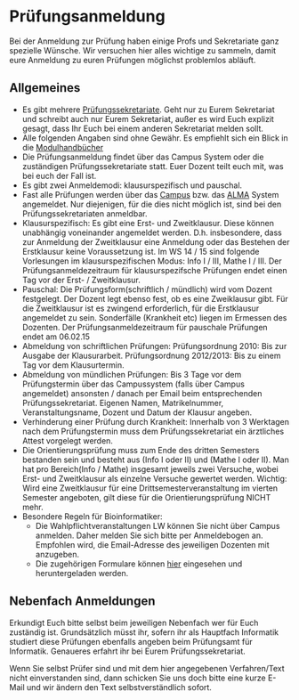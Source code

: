 # Prüfungsanmeldung

Bei der Anmeldung zur Prüfung haben einige Profs und Sekretariate ganz
spezielle Wünsche. Wir versuchen hier alles wichtige zu sammeln, damit
eure Anmeldung zu euren Prüfungen möglichst problemlos abläuft.

## Allgemeines


  * Es gibt mehrere [Prüfungssekretariate](https://uni-tuebingen.de/es/74384). Geht nur zu Eurem Sekretariat und schreibt auch nur Eurem Sekretariat, außer es wird Euch explizit gesagt, dass Ihr Euch bei einem anderen Sekretariat melden sollt.
  * Alle folgenden Angaben sind ohne Gewähr. Es empfiehlt sich ein Blick in die [Modulhandbücher](https://uni-tuebingen.de/de/74348)
  * Die Prüfungsanmeldung findet über das Campus System oder die zuständigen Prüfungssekretariate statt. Euer Dozent teilt euch mit, was bei euch der Fall ist.
  * Es gibt zwei Anmeldemodi: klausurspezifisch und pauschal.
  * Fast alle Prüfungen werden über das [Campus](https://campus.verwaltung.uni-tuebingen.de/) bzw. das [ALMA](https://www.alma.uni-tuebingen.de/) System angemeldet. Nur diejenigen, für die dies nicht möglich ist, sind bei den Prüfungssekretariaten anmeldbar.
  * Klausurspezifisch: Es gibt eine Erst- und Zweitklausur. Diese können unabhängig voneinander angemeldet werden. D.h. insbesondere, dass zur Anmeldung der Zweitklausur eine Anmeldung oder das Bestehen der Erstklausur keine Voraussetzung ist. Im WS 14 / 15 sind folgende Vorlesungen im klausurspezifischen Modus: Info I / III, Mathe I / III. Der Prüfungsanmeldezeitraum für klausurspezifsche Prüfungen endet einen Tag vor der Erst- / Zweitklausur.
  * Pauschal: Die Prüfungsform(schriftlich / mündlich) wird vom Dozent festgelegt. Der Dozent legt ebenso fest, ob es eine Zweiklausur gibt. Für die Zweitklausur ist es zwingend erforderlich, für die Erstklausur angemeldet zu sein. Sonderfälle (Krankheit etc) liegen im Ermessen des Dozenten. Der Prüfungsanmeldezeitraum für pauschale Prüfungen endet am 06.02.15
  * Abmeldung von schriftlichen Prüfungen: Prüfungsordnung 2010: Bis zur Ausgabe der Klausurarbeit. Prüfungsordnung 2012/2013: Bis zu einem Tag vor dem Klausurtermin.
  * Abmeldung von mündlichen Prüfungen: Bis 3 Tage vor dem Prüfungstermin über das Campussystem (falls über Campus angemeldet) ansonsten / danach per Email beim entsprechenden Prüfungssekretariat. Eigenen Namen, Matrikelnummer, Veranstaltungsname, Dozent und Datum der Klausur angeben.
  * Verhinderung einer Prüfung durch Krankheit: Innerhalb von 3 Werktagen nach dem Prüfungstermin muss dem Prüfungssekretariat ein ärztliches Attest vorgelegt werden.
  * Die Orientierungsprüfung muss zum Ende des dritten Semesters bestanden sein und besteht aus (Info I oder II) und (Mathe I oder II). Man hat pro Bereich(Info / Mathe) insgesamt jeweils zwei Versuche, wobei Erst- und Zweitklausur als einzelne Versuche gewertet werden. Wichtig: Wird eine Zweitklausur für eine Drittsemesterveranstaltung im vierten Semester angeboten, gilt diese für die Orientierungsprüfung NICHT mehr.
  * Besondere Regeln für Bioinformatiker:
    * Die Wahlpflichtveranstaltungen LW können Sie nicht über Campus anmelden. Daher melden Sie sich bitte per Anmeldebogen an. Empfohlen wird, die Email-Adresse des jeweiligen Dozenten mit anzugeben.
    * Die zugehörigen Formulare können [hier](https://uni-tuebingen.de/de/74351) eingesehen und heruntergeladen werden.


## Nebenfach Anmeldungen

Erkundigt Euch bitte selbst beim jeweiligen Nebenfach wer für Euch
zuständig ist. Grundsätzlich müsst ihr, sofern ihr als Hauptfach
Informatik studiert diese Prüfungen ebenfalls angeben beim Prüfungsamt
für Informatik. Genaueres erfahrt ihr bei Eurem Prüfungssekretariat.

Wenn Sie selbst Prüfer sind und mit dem hier angegebenen Verfahren/Text
nicht einverstanden sind, dann schicken Sie uns doch bitte eine kurze
E-Mail und wir ändern den Text selbstverständlich sofort.
